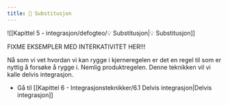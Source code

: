 ```yaml
---
title: 📄 Substitusjon
---
```

![[Kapittel 5 - integrasjon/defogteo/💡 Substitusjon|💡 Substitusjon]]


FIXME EKSEMPLER MED INTERKATIVITET HER!!!

Nå som vi vet hvordan vi kan rygge i kjerneregelen er det en regel til som er nyttig å forsøke å rygge i. Nemlig produktregelen. Denne teknikken vil vi kalle delvis integrasjon.

- Gå til [[Kapittel 6 - Integrasjonsteknikker/6.1 Delvis integrasjon|Delvis integrasjon]]
